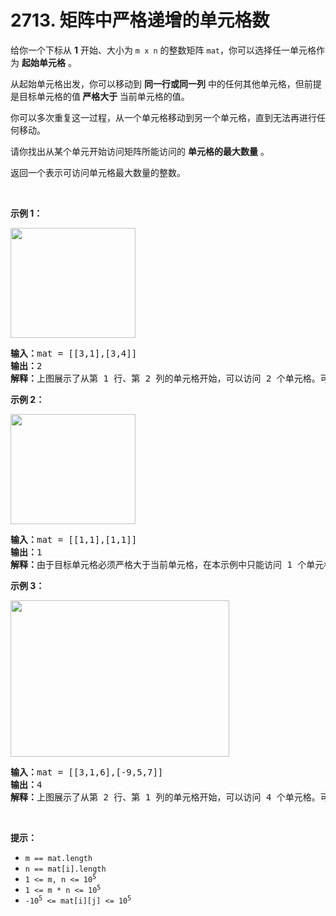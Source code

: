 # 2713. 矩阵中严格递增的单元格数

<p>给你一个下标从 <strong>1</strong> 开始、大小为 <code>m x n</code> 的整数矩阵 <code>mat</code>，你可以选择任一单元格作为 <strong>起始单元格</strong> 。</p>

<p>从起始单元格出发，你可以移动到 <strong>同一行或同一列</strong> 中的任何其他单元格，但前提是目标单元格的值<strong> 严格大于 </strong>当前单元格的值。</p>

<p>你可以多次重复这一过程，从一个单元格移动到另一个单元格，直到无法再进行任何移动。</p>

<p>请你找出从某个单元开始访问矩阵所能访问的 <strong>单元格的最大数量</strong> 。</p>

<p>返回一个表示可访问单元格最大数量的整数。</p>

<p>&nbsp;</p>

<p><strong>示例 1：</strong></p>

<p><strong><img alt="" src="https://assets.leetcode.com/uploads/2023/04/23/diag1drawio.png" style="width: 200px; height: 176px;"></strong></p>

<pre><strong>输入：</strong>mat = [[3,1],[3,4]]
<strong>输出：</strong>2
<strong>解释：</strong>上图展示了从第 1 行、第 2 列的单元格开始，可以访问 2 个单元格。可以证明，无论从哪个单元格开始，最多只能访问 2 个单元格，因此答案是 2 。 
</pre>

<p><strong>示例 2：</strong></p>

<p><strong><img alt="" src="https://assets.leetcode.com/uploads/2023/04/23/diag3drawio.png" style="width: 200px; height: 176px;"></strong></p>

<pre><strong>输入：</strong>mat = [[1,1],[1,1]]
<strong>输出：</strong>1
<strong>解释：</strong>由于目标单元格必须严格大于当前单元格，在本示例中只能访问 1 个单元格。 
</pre>

<p><strong>示例 3：</strong></p>

<p><strong><img alt="" src="https://assets.leetcode.com/uploads/2023/04/23/diag4drawio.png" style="width: 350px; height: 250px;"></strong></p>

<pre><strong>输入：</strong>mat = [[3,1,6],[-9,5,7]]
<strong>输出：</strong>4
<strong>解释：</strong>上图展示了从第 2 行、第 1 列的单元格开始，可以访问 4 个单元格。可以证明，无论从哪个单元格开始，最多只能访问 4 个单元格，因此答案是 4 。  
</pre>

<p>&nbsp;</p>

<p><strong>提示：</strong></p>

<ul>
	<li><code>m == mat.length&nbsp;</code></li>
	<li><code>n == mat[i].length&nbsp;</code></li>
	<li><code>1 &lt;= m, n &lt;= 10<sup>5</sup></code></li>
	<li><code>1 &lt;= m * n &lt;= 10<sup>5</sup></code></li>
	<li><code>-10<sup>5</sup>&nbsp;&lt;= mat[i][j] &lt;= 10<sup>5</sup></code></li>
</ul>
